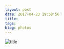 ```yaml
---
layout: post
date: 2017-04-23 19:58:56
title: 
tags:
blog: photos
---
```


![title](/assets/photoblog/condensation-night.jpg)